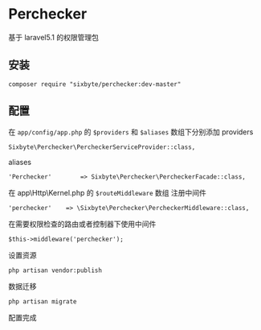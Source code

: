 # Perchecker

基于 laravel5.1 的权限管理包

## 安装

```shell
composer require "sixbyte/perchecker:dev-master"
```

## 配置

在 `app/config/app.php` 的 `$providers` 和 `$aliases` 数组下分别添加
providers
```php=
Sixbyte\Perchecker\PercheckerServiceProvider::class,
```

aliases
```php=
'Perchecker'        => Sixbyte\Perchecker\PercheckerFacade::class,
```

在 app\Http\Kernel.php 的 `$routeMiddleware` 数组 注册中间件
```
'perchecker'    => \Sixbyte\Perchecker\PercheckerMiddleware::class,
```

在需要权限检查的路由或者控制器下使用中间件
```php=
$this->middleware('perchecker');
```

设置资源
```shell
php artisan vendor:publish
```

数据迁移
```shell
php artisan migrate
```

配置完成